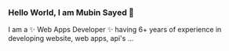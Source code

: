 ### Hello World, I am Mubin Sayed 👋

I am a ✨ Web Apps Developer ✨ having 6+ years of experience in developing website, web apps, api's ...

